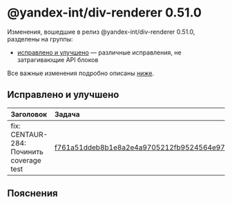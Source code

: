 # @yandex-int/div-renderer 0.51.0

<!-- ЧЕЛОВЕЧЕСКОЕ ВСТУПЛЕНИЕ -->

Изменения, вошедшие в релиз @yandex-int/div-renderer 0.51.0, разделены на группы:

* [исправлено и улучшено](#Исправлено-и-улучшено) — различные исправления, не затрагивающие API блоков

Все важные изменения подробно описаны [ниже](#Пояснения).

## Исправлено и улучшено

| Заголовок                                | Задача                                     | PR  |
| :--------------------------------------- | :----------------------------------------- | :-- |
| fix: CENTAUR-284: Починить coverage test | [f761a51ddeb8b1e8a2e4a9705212fb9524564e97] | N/A |

## Пояснения

[f761a51ddeb8b1e8a2e4a9705212fb9524564e97]: https://a.yandex-team.ru/arc_vcs/commit/f761a51ddeb8b1e8a2e4a9705212fb9524564e97
